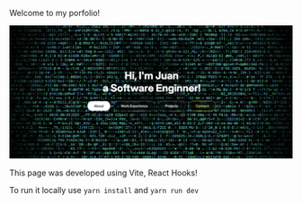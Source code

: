 
Welcome to my porfolio!

![image_2025-09-23-13-59-49](img/image_2025-09-23-13-59-49.png)

This page was developed using Vite, React Hooks!

To run it locally use `yarn install` and `yarn run dev`

